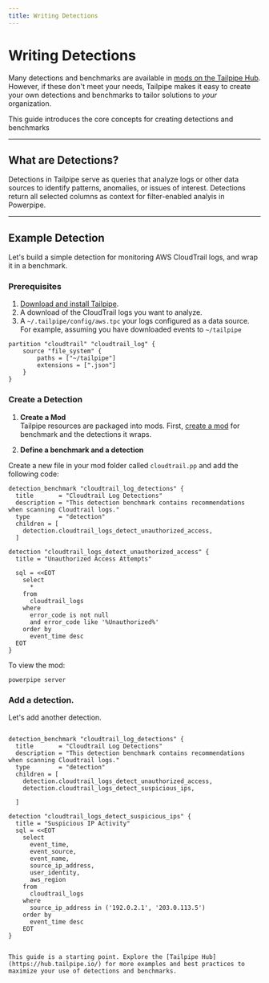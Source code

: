 ```yaml
---
title: Writing Detections
---
```


# Writing Detections

Many detections and benchmarks are available in [mods on the Tailpipe Hub](https://hub.tailpipe.io/). However, if these don't meet your needs, Tailpipe makes it easy to create your own detections and benchmarks to tailor solutions to *your* organization.

This guide introduces the core concepts for creating detections and benchmarks

---

## What are Detections?

Detections in Tailpipe serve as queries that analyze logs or other data sources to identify patterns, anomalies, or issues of interest. Detections return all selected columns as context for filter-enabled analyis in Powerpipe.

---

## Example Detection

Let's build a simple detection for monitoring AWS CloudTrail logs, and wrap it in a benchmark.

### Prerequisites

1. [Download and install Tailpipe](https://tailpipe.io/downloads).
2. A download of the CloudTrail logs you want to analyze.
3. A `~/.tailpipe/config/aws.tpc` your logs configured as a data source. For example, assuming you have downloaded events to `~/tailpipe`

```
partition "cloudtrail" "cloudtrail_log" {
    source "file_system" {
        paths = ["~/tailpipe"]
        extensions = [".json"]
    }
}
```

### Create a Detection

1. **Create a Mod**  
   Tailpipe resources are packaged into mods. First, [create a mod](https://docs.tailpipe.io/create-mod) for benchmark and the detections it wraps.

2. **Define a benchmark and a detection**

Create a new file in your mod folder called `cloudtrail.pp` and add the following code:

```hcl
detection_benchmark "cloudtrail_log_detections" {
  title       = "Cloudtrail Log Detections"
  description = "This detection benchmark contains recommendations when scanning Cloudtrail logs."
  type        = "detection"
  children = [
    detection.cloudtrail_logs_detect_unauthorized_access,
  ]
  
detection "cloudtrail_logs_detect_unauthorized_access" {
  title = "Unauthorized Access Attempts"

  sql = <<EOT
    select
      *
    from
      cloudtrail_logs
    where
      error_code is not null
      and error_code like '%Unauthorized%'
    order by
      event_time desc
  EOT
}
```

To view the mod:

```
powerpipe server
```

### Add a detection. 

Let's add another detection.

```hcl

detection_benchmark "cloudtrail_log_detections" {
  title       = "Cloudtrail Log Detections"
  description = "This detection benchmark contains recommendations when scanning Cloudtrail logs."
  type        = "detection"
  children = [
    detection.cloudtrail_logs_detect_unauthorized_access,
    detection.cloudtrail_logs_detect_suspicious_ips,

  ]

detection "cloudtrail_logs_detect_suspicious_ips" {
  title = "Suspicious IP Activity"
  sql = <<EOT
    select
      event_time,
      event_source,
      event_name,
      source_ip_address,
      user_identity,
      aws_region
    from
      cloudtrail_logs
    where
      source_ip_address in ('192.0.2.1', '203.0.113.5')
    order by
      event_time desc
    EOT
}


This guide is a starting point. Explore the [Tailpipe Hub](https://hub.tailpipe.io/) for more examples and best practices to maximize your use of detections and benchmarks.